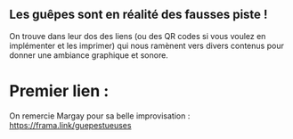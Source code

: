 ## Les guêpes sont en réalité des fausses piste !

On trouve dans leur dos des liens (ou des QR codes si vous voulez en implémenter et les imprimer) qui nous ramènent vers divers contenus pour donner une ambiance graphique et sonore.

# Premier lien : 
On remercie Margay pour sa belle improvisation : https://frama.link/guepestueuses
